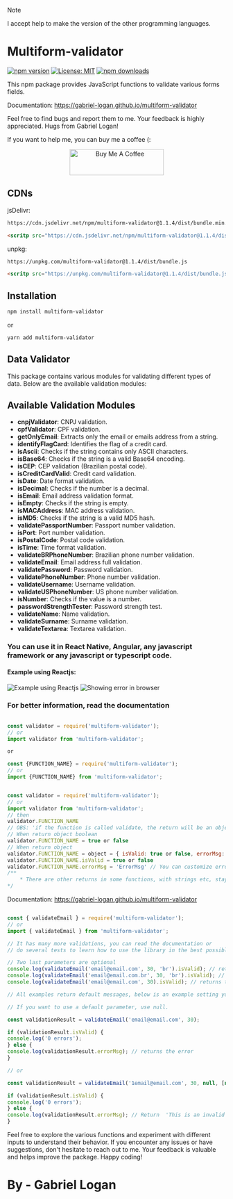 > [!NOTE]
> I accept help to make the version of the other programming languages.

# Multiform-validator

[![npm version](https://badge.fury.io/js/multiform-validator.svg)](https://badge.fury.io/js/multiform-validator)
[![License: MIT](https://img.shields.io/badge/License-MIT-yellow.svg)](https://opensource.org/licenses/MIT)
[![npm downloads](https://img.shields.io/npm/dm/multiform-validator.svg?style=flat-square)](https://npm-stat.com/charts.html?package=multiform-validator)

This npm package provides JavaScript functions to validate various forms fields.

Documentation: https://gabriel-logan.github.io/multiform-validator

Feel free to find bugs and report them to me. Your feedback is highly appreciated. Hugs from Gabriel Logan!

If you want to help me, you can buy me a coffee (:

<p align="center">
	<a href="https://www.buymeacoffee.com/gabriellogan" target="_blank">
		<img src="https://cdn.buymeacoffee.com/buttons/v2/default-yellow.png" alt="Buy Me A Coffee" style="height: 60px !important;width: 217px !important;" >
	</a>
</p>


## CDNs

jsDelivr:
```bash
https://cdn.jsdelivr.net/npm/multiform-validator@1.1.4/dist/bundle.min.js
```
```html
<scritp src="https://cdn.jsdelivr.net/npm/multiform-validator@1.1.4/dist/bundle.min.js"></script>
```

unpkg:
```bash
https://unpkg.com/multiform-validator@1.1.4/dist/bundle.js
```
```html
<scritp src="https://unpkg.com/multiform-validator@1.1.4/dist/bundle.js"></script>
```




## Installation

```bash
npm install multiform-validator
```

or

```bash
yarn add multiform-validator
```

## Data Validator

This package contains various modules for validating different types of data. Below are the available validation modules:

## Available Validation Modules

- **cnpjValidator**: CNPJ validation.
- **cpfValidator**: CPF validation.
- **getOnlyEmail**: Extracts only the email or emails address from a string.
- **identifyFlagCard**: Identifies the flag of a credit card.
- **isAscii**: Checks if the string contains only ASCII characters.
- **isBase64**: Checks if the string is a valid Base64 encoding.
- **isCEP**: CEP validation (Brazilian postal code).
- **isCreditCardValid**: Credit card validation.
- **isDate**: Date format validation.
- **isDecimal**: Checks if the number is a decimal.
- **isEmail**: Email address validation format.
- **isEmpty**: Checks if the string is empty.
- **isMACAddress**: MAC address validation.
- **isMD5**: Checks if the string is a valid MD5 hash.
- **validatePassportNumber**: Passport number validation.
- **isPort**: Port number validation.
- **isPostalCode**: Postal code validation.
- **isTime**: Time format validation.
- **validateBRPhoneNumber**: Brazilian phone number validation.
- **validateEmail**: Email address full validation.
- **validatePassword**: Password validation.
- **validatePhoneNumber**: Phone number validation.
- **validateUsername**: Username validation.
- **validateUSPhoneNumber**: US phone number validation.
- **isNumber**: Checks if the value is a number.
- **passwordStrengthTester**: Password strength test.
- **validateName**: Name validation.
- **validateSurname**: Surname validation.
- **validateTextarea**: Textarea validation.

### You can use it in React Native, Angular, any javascript framework or any javascript or typescript code.
#### Example using Reactjs:

![Example using Reactjs](https://raw.githubusercontent.com/gabriel-logan/multiform-validator/main/docs/images/exampleWithReactjs.png)
![Showing error in browser](https://raw.githubusercontent.com/gabriel-logan/multiform-validator/main/docs/images/showErro.png)

### For better information, read the documentation

```javascript

const validator = require('multiform-validator');
// or
import validator from 'multiform-validator';

or

const {FUNCTION_NAME} = require('multiform-validator');
// or
import {FUNCTION_NAME} from 'multiform-validator';

```

```javascript

const validator = require('multiform-validator');
// or
import validator from 'multiform-validator';
// then
validator.FUNCTION_NAME
// OBS: 'if the function is called validate, the return will be an object and not boolean'
// When return object boolean
validator.FUNCTION_NAME = true or false
// When return object
validator.FUNCTION_NAME = object = { isValid: true or false, errorMsg: 'stringError' }
validator.FUNCTION_NAME.isValid = true or false
validator.FUNCTION_NAME.errorMsg = 'ErrorMsg' // You can customize errors
/**
	* There are other returns in some functions, with strings etc, stay tuned
*/
```

Documentation: https://gabriel-logan.github.io/multiform-validator

```javascript

const { validateEmail } = require('multiform-validator');
// or
import { validateEmail } from 'multiform-validator';

// It has many more validations, you can read the documentation or
// do several tests to learn how to use the library in the best possible way.

// Two last parameters are optional
console.log(validateEmail('email@email.com', 30, 'br').isValid); // returns false
console.log(validateEmail('email@email.com.br', 30, 'br').isValid); // returns true
console.log(validateEmail('email@email.com', 30).isValid); // returns true

// All examples return default messages, below is an example setting your own messages

// If you want to use a default parameter, use null.

const validationResult = validateEmail('email@email.com', 30);

if (validationResult.isValid) {
console.log('0 errors');
} else {
console.log(validationResult.errorMsg); // returns the error
}

// or

const validationResult = validateEmail('1email@email.com', 30, null, [null, 'This is an invalid email with my own errors']);

if (validationResult.isValid) {
console.log('0 errors');
} else {
console.log(validationResult.errorMsg); // Return  'This is an invalid email with my own errors'
}

```

Feel free to explore the various functions and experiment with different inputs to understand their behavior. If you encounter any issues or have suggestions, don't hesitate to reach out to me. Your feedback is valuable and helps improve the package. Happy coding!

# By - Gabriel Logan
